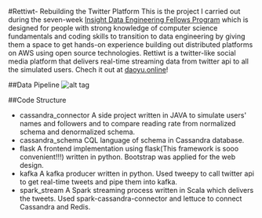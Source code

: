 #Rettiwt- Rebuilding the Twitter Platform
This is the project I carried out during the seven-week [Insight Data Engineering Fellows Program](http://http://www.insightdataengineering.com/) which is designed for people with strong knowledge of computer science fundamentals and coding skills to transition to data engineering by giving them a space to get hands-on experience building out distributed platforms on AWS using open source technologies.
Rettiwt is a twitter-like social media platform that delivers real-time streaming data from twitter api to all the simulated users. Chech it out at [daoyu.online](http://www.daoyu.online/)!

##Data Pipeline
![alt tag](https://raw.githubusercontent.com/dytu0316/Rettiwt/master/data_pipeline.png)

##Code Structure
* cassandra_connector
A side project written in JAVA to simulate users' names and followers and to compare reading rate from normalized schema and denormalized schema.
* cassandra_schema
CQL language of schema in Cassandra database.
* flask
A frontend implementation using flask(This framework is sooo convenient!!!) written in python. Bootstrap was applied for the web design.
* kafka
A kafka producer written in python. Used tweepy to call twitter api to get real-time tweets and pipe them into kafka.
* spark_stream
A Spark streaming process written in Scala which delivers the tweets. Used spark-cassandra-connector and lettuce to connect Cassandra and Redis.
